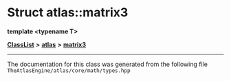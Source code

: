 

# Struct atlas::matrix3

**template &lt;typename T&gt;**



[**ClassList**](annotated.md) **>** [**atlas**](namespaceatlas.md) **>** [**matrix3**](structatlas_1_1matrix3.md)







































































------------------------------
The documentation for this class was generated from the following file `TheAtlasEngine/atlas/core/math/types.hpp`

